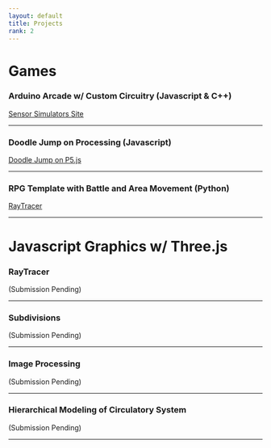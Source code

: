 ```yaml
---
layout: default
title: Projects
rank: 2
---
```

# Games

### **Arduino Arcade w/ Custom Circuitry (Javascript & C++)**  

[Sensor Simulators Site](https://sites.google.com/umass.edu/sensorsimulators/gallery?usp=sharing)

---

### **Doodle Jump on Processing (Javascript)**  

[Doodle Jump on P5.js](https://editor.p5js.org/hwheeler/full/dFB3w8vy3)

---

### **RPG Template with Battle and Area Movement (Python)**

[RayTracer](https://henry-wk.github.io/RayTracer/)


---

# Javascript Graphics w/ Three.js

### **RayTracer**

(Submission Pending)

---

### **Subdivisions**

(Submission Pending)

---

### Image Processing

(Submission Pending)

---

### Hierarchical Modeling of Circulatory System

(Submission Pending)

---
